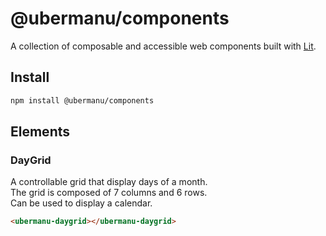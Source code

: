<h1>@ubermanu/components</h1>

A collection of composable and accessible web components built with [Lit](https://lit.dev/).

## Install

```bash
npm install @ubermanu/components
```

## Elements

### DayGrid

A controllable grid that display days of a month.\
The grid is composed of 7 columns and 6 rows.\
Can be used to display a calendar.

```html
<ubermanu-daygrid></ubermanu-daygrid>
```
